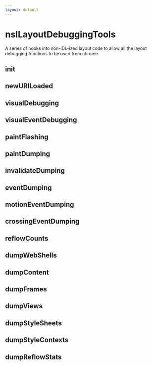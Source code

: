 ```yaml
---
layout: default
---
```


# nsILayoutDebuggingTools #

A series of hooks into non-IDL-ized layout code to allow all the
layout debugging functions to be used from chrome.


## init ##

## newURILoaded ##

## visualDebugging ##

## visualEventDebugging ##

## paintFlashing ##

## paintDumping ##

## invalidateDumping ##

## eventDumping ##

## motionEventDumping ##

## crossingEventDumping ##

## reflowCounts ##

## dumpWebShells ##

## dumpContent ##

## dumpFrames ##

## dumpViews ##

## dumpStyleSheets ##

## dumpStyleContexts ##

## dumpReflowStats ##
